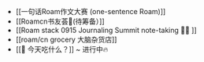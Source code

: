 - [[一句话Roam作文大赛 (one-sentence Roam)]]
- [[Roamcn书友荟🥝(待筹备）]]
- [[Roam stack 0915 Journaling Summit note-taking 🏄‍♀️ ]]
- [[roam/cn grocery 大脑杂货店]]
- [[🍚 今天吃什么？]] ~ 进行中🔥
